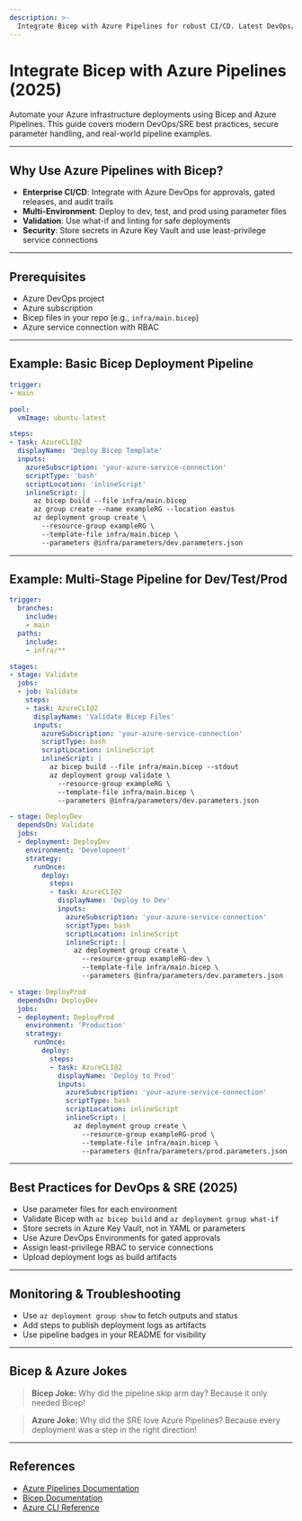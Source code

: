 ```yaml
---
description: >-
  Integrate Bicep with Azure Pipelines for robust CI/CD. Latest DevOps/SRE best practices, real-world examples, and troubleshooting for 2025.
---
```


# Integrate Bicep with Azure Pipelines (2025)

Automate your Azure infrastructure deployments using Bicep and Azure Pipelines. This guide covers modern DevOps/SRE best practices, secure parameter handling, and real-world pipeline examples.

---

## Why Use Azure Pipelines with Bicep?

- **Enterprise CI/CD**: Integrate with Azure DevOps for approvals, gated releases, and audit trails
- **Multi-Environment**: Deploy to dev, test, and prod using parameter files
- **Validation**: Use what-if and linting for safe deployments
- **Security**: Store secrets in Azure Key Vault and use least-privilege service connections

---

## Prerequisites

- Azure DevOps project
- Azure subscription
- Bicep files in your repo (e.g., `infra/main.bicep`)
- Azure service connection with RBAC

---

## Example: Basic Bicep Deployment Pipeline

```yaml
trigger:
- main

pool:
  vmImage: ubuntu-latest

steps:
- task: AzureCLI@2
  displayName: 'Deploy Bicep Template'
  inputs:
    azureSubscription: 'your-azure-service-connection'
    scriptType: 'bash'
    scriptLocation: 'inlineScript'
    inlineScript: |
      az bicep build --file infra/main.bicep
      az group create --name exampleRG --location eastus
      az deployment group create \
        --resource-group exampleRG \
        --template-file infra/main.bicep \
        --parameters @infra/parameters/dev.parameters.json
```

---

## Example: Multi-Stage Pipeline for Dev/Test/Prod

```yaml
trigger:
  branches:
    include:
    - main
  paths:
    include:
    - infra/**

stages:
- stage: Validate
  jobs:
  - job: Validate
    steps:
    - task: AzureCLI@2
      displayName: 'Validate Bicep Files'
      inputs:
        azureSubscription: 'your-azure-service-connection'
        scriptType: bash
        scriptLocation: inlineScript
        inlineScript: |
          az bicep build --file infra/main.bicep --stdout
          az deployment group validate \
            --resource-group exampleRG \
            --template-file infra/main.bicep \
            --parameters @infra/parameters/dev.parameters.json

- stage: DeployDev
  dependsOn: Validate
  jobs:
  - deployment: DeployDev
    environment: 'Development'
    strategy:
      runOnce:
        deploy:
          steps:
          - task: AzureCLI@2
            displayName: 'Deploy to Dev'
            inputs:
              azureSubscription: 'your-azure-service-connection'
              scriptType: bash
              scriptLocation: inlineScript
              inlineScript: |
                az deployment group create \
                  --resource-group exampleRG-dev \
                  --template-file infra/main.bicep \
                  --parameters @infra/parameters/dev.parameters.json

- stage: DeployProd
  dependsOn: DeployDev
  jobs:
  - deployment: DeployProd
    environment: 'Production'
    strategy:
      runOnce:
        deploy:
          steps:
          - task: AzureCLI@2
            displayName: 'Deploy to Prod'
            inputs:
              azureSubscription: 'your-azure-service-connection'
              scriptType: bash
              scriptLocation: inlineScript
              inlineScript: |
                az deployment group create \
                  --resource-group exampleRG-prod \
                  --template-file infra/main.bicep \
                  --parameters @infra/parameters/prod.parameters.json
```

---

## Best Practices for DevOps & SRE (2025)

- Use parameter files for each environment
- Validate Bicep with `az bicep build` and `az deployment group what-if`
- Store secrets in Azure Key Vault, not in YAML or parameters
- Use Azure DevOps Environments for gated approvals
- Assign least-privilege RBAC to service connections
- Upload deployment logs as build artifacts

---

## Monitoring & Troubleshooting

- Use `az deployment group show` to fetch outputs and status
- Add steps to publish deployment logs as artifacts
- Use pipeline badges in your README for visibility

---

## Bicep & Azure Jokes

> **Bicep Joke:** Why did the pipeline skip arm day? Because it only needed Bicep!

> **Azure Joke:** Why did the SRE love Azure Pipelines? Because every deployment was a step in the right direction!

---

## References

- [Azure Pipelines Documentation](https://docs.microsoft.com/en-us/azure/devops/pipelines/)
- [Bicep Documentation](https://docs.microsoft.com/en-us/azure/azure-resource-manager/bicep/)
- [Azure CLI Reference](https://docs.microsoft.com/en-us/cli/azure/)
